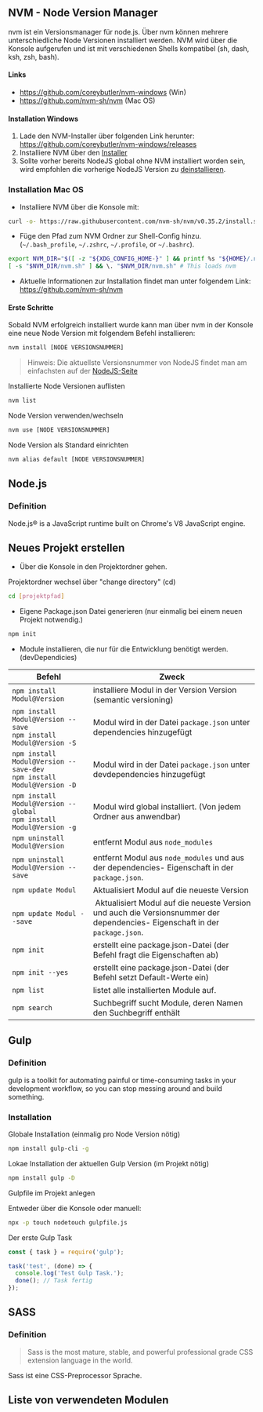 ## NVM - Node Version Manager

nvm ist ein Versionsmanager für node.js. Über nvm können mehrere unterschiedliche Node Versionen installiert werden. NVM wird über die Konsole aufgerufen und ist mit verschiedenen Shells kompatibel (sh, dash, ksh, zsh, bash).

#### Links

- <https://github.com/coreybutler/nvm-windows> (Win)
- <https://github.com/nvm-sh/nvm> (Mac OS)

#### Installation Windows

1. Lade den NVM-Installer über folgenden Link herunter: <https://github.com/coreybutler/nvm-windows/releases>
2. Installiere NVM über den [Installer](https://github.com/coreybutler/nvm-windows/releases/download/1.1.9/nvm-setup.zip)
3. Sollte vorher bereits NodeJS global ohne NVM installiert worden sein, wird empfohlen die vorherige NodeJS Version zu [deinstallieren](https://stackoverflow.com/a/55300310).

### Installation Mac OS

- Installiere NVM über die Konsole mit:

```bash
curl -o- https://raw.githubusercontent.com/nvm-sh/nvm/v0.35.2/install.sh | bash
```

- Füge den Pfad zum NVM Ordner zur Shell-Config hinzu. (`~/.bash_profile`, `~/.zshrc`, `~/.profile`, or `~/.bashrc`).

```bash
export NVM_DIR="$([ -z "${XDG_CONFIG_HOME-}" ] && printf %s "${HOME}/.nvm" || printf %s "${XDG_CONFIG_HOME}/nvm")"
[ -s "$NVM_DIR/nvm.sh" ] && \. "$NVM_DIR/nvm.sh" # This loads nvm
```

- Aktuelle Informationen zur Installation findet man unter folgendem Link: <https://github.com/nvm-sh/nvm>

#### Erste Schritte

Sobald NVM erfolgreich installiert wurde kann man über nvm in der Konsole eine neue Node Version mit folgendem Befehl installieren:

```bash
nvm install [NODE VERSIONSNUMMER]
```

> Hinweis: Die aktuellste Versionsnummer von NodeJS findet man am einfachsten auf der [NodeJS-Seite](https://nodejs.org/en/)

Installierte Node Versionen auflisten

```bash
nvm list
```

Node Version verwenden/wechseln

```bash
nvm use [NODE VERSIONSNUMMER]
```

Node Version als Standard einrichten

```bash
nvm alias default [NODE VERSIONSNUMMER]
```

## Node.js

### Definition

Node.js® is a JavaScript runtime built on Chrome's V8 JavaScript engine.

## Neues Projekt erstellen

- Über die Konsole in den Projektordner gehen.

Projektordner wechsel über "change directory" (cd)

```bash
cd [projektpfad]
```

- Eigene Package.json Datei generieren (nur einmalig bei einem neuen Projekt notwendig.)

```bash
npm init
```

- Module installieren, die nur für die Entwicklung benötigt werden. (devDependicies)

| Befehl                                                                   | Zweck                                                                                                                        |
| ------------------------------------------------------------------------ | ---------------------------------------------------------------------------------------------------------------------------- |
| `npm install Modul@Version`                                              | installiere Modul in der Version Version (semantic versioning)                                                               |
| `npm install Modul@Version --save`<br>`npm install Modul@Version -S`     | Modul wird in der Datei `package.json` unter dependencies hinzugefügt                                                        |
| `npm install Modul@Version --save-dev`<br>`npm install Modul@Version -D` | Modul wird in der Datei `package.json` unter devdependencies hinzugefügt                                                     |
| `npm install Modul@Version --global`<br>`npm install Modul@Version -g`   | Modul wird global installiert. (Von jedem Ordner aus anwendbar)                                                              |
| `npm uninstall Modul@Version`                                            | entfernt Modul aus `node_modules`                                                                                            |
| `npm uninstall Modul@Version --save`                                     | entfernt Modul aus `node_modules` und aus der dependencies- Eigenschaft in der `package.json`.                               |
| `npm update Modul`                                                       | Aktualisiert Modul auf die neueste Version                                                                                   |
| `npm update Modul --save`                                                |  Aktualisiert Modul auf die neueste Version und auch die Versionsnummer der dependencies- Eigenschaft in der `package.json`. |
| `npm init`                                                               | erstellt eine package.json-Datei (der Befehl fragt die Eigenschaften ab)                                                     |
| `npm init --yes`                                                         | erstellt eine package.json-Datei (der Befehl setzt Default-Werte ein)                                                        |
| `npm list`                                                               | listet alle installierten Module auf.                                                                                        |
| `npm search`                                                             | Suchbegriff sucht Module, deren Namen den Suchbegriff enthält                                                                |

## Gulp

### Definition

gulp is a toolkit for automating painful or time-consuming tasks in your development workflow, so you can stop messing around and build something.

### Installation

Globale Installation (einmalig pro Node Version nötig)

```bash
npm install gulp-cli -g
```

Lokae Installation der aktuellen Gulp Version (im Projekt nötig)

```bash
npm install gulp -D
```

Gulpfile im Projekt anlegen

Entweder über die Konsole oder manuell:

```bash
npx -p touch nodetouch gulpfile.js
```

Der erste Gulp Task

```js
const { task } = require('gulp');

task('test', (done) => {
  console.log('Test Gulp Task.');
  done(); // Task fertig
});
```

## SASS

### Definition

> Sass is the most mature, stable, and powerful professional grade CSS extension language in the world.

Sass ist eine CSS-Preprocessor Sprache.

## Liste von verwendeten Modulen
